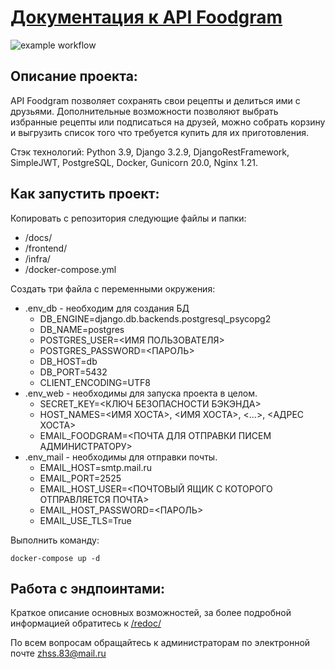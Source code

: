 # [Документация к API Foodgram](http://www.zhss.tk/recipes)

![example workflow](https://github.com/zhss1983/foodgram-project-react/actions/workflows/main.yml/badge.svg)

## Описание проекта:

API Foodgram позволяет сохранять свои рецепты и делиться ими с друзьями.
Дополнительные возможности позволяют выбрать избранные рецепты или подписаться
на друзей, можно собрать корзину и выгрузить список того что требуется купить
для их приготовления.

Стэк технологий: Python 3.9, Django 3.2.9, DjangoRestFramework, SimpleJWT,
PostgreSQL, Docker, Gunicorn 20.0, Nginx 1.21.

## Как запустить проект:

Копировать с репозитория следующие файлы и папки:
- /docs/
- /frontend/
- /infra/
- /docker-compose.yml

Создать три файла с переменными окружения:

- .env_db - необходим для создания БД
  - DB_ENGINE=django.db.backends.postgresql_psycopg2
  - DB_NAME=postgres
  - POSTGRES_USER=<ИМЯ ПОЛЬЗОВАТЕЛЯ>
  - POSTGRES_PASSWORD=<ПАРОЛЬ>
  - DB_HOST=db
  - DB_PORT=5432
  - CLIENT_ENCODING=UTF8
- .env_web - необходимы для запуска проекта в целом.
  - SECRET_KEY=<КЛЮЧ БЕЗОПАСНОСТИ БЭКЭНДА>
  - HOST_NAMES=<ИМЯ ХОСТА>, <ИМЯ ХОСТА>, <...>, <АДРЕС ХОСТА>
  - EMAIL_FOODGRAM=<ПОЧТА ДЛЯ ОТПРАВКИ ПИСЕМ АДМИНИСТРАТОРУ>
- .env_mail - необходимы для отправки почты.
  - EMAIL_HOST=smtp.mail.ru
  - EMAIL_PORT=2525
  - EMAIL_HOST_USER=<ПОЧТОВЫЙ ЯЩИК С КОТОРОГО ОТПРАВЛЯЕТСЯ ПОЧТА>
  - EMAIL_HOST_PASSWORD=<ПАРОЛЬ>
  - EMAIL_USE_TLS=True

Выполнить команду:
```
docker-compose up -d
```

## Работа с эндпоинтами:

Краткое описание основных возможностей, за более подробной информацией
обратитесь к [/redoc/](http://www.zhss.tk/api/docs/) 

По всем вопросам обращайтесь к администраторам по электронной почте
[zhss.83@mail.ru](mailto:zhss.83@mail.ru)
